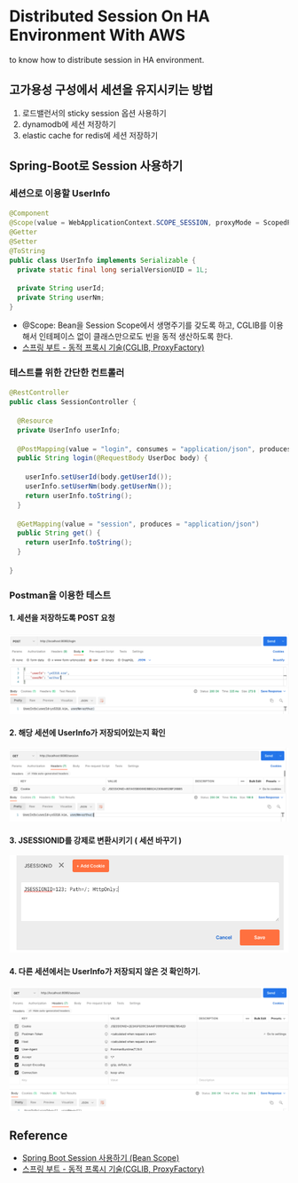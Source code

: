 # Distributed Session On HA Environment With AWS

to know how to distribute session in HA environment.

## 고가용성 구성에서 세션을 유지시키는 방법

1. 로드밸런서의 sticky session 옵션 사용하기
2. dynamodb에 세션 저장하기
3. elastic cache for redis에 세션 저장하기

## Spring-Boot로 Session 사용하기

### 세션으로 이용할 UserInfo

```java
@Component
@Scope(value = WebApplicationContext.SCOPE_SESSION, proxyMode = ScopedProxyMode.TARGET_CLASS)
@Getter
@Setter
@ToString
public class UserInfo implements Serializable {
  private static final long serialVersionUID = 1L;

  private String userId;
  private String userNm;
}
```

- \@Scope: Bean을 Session Scope에서 생명주기를 갖도록 하고, CGLIB를 이용해서 인테페이스 없이 클래스만으로도 빈을 동적 생산하도록 한다.
- [스프링 부트 - 동적 프록시 기술(CGLIB, ProxyFactory)](https://velog.io/@gmtmoney2357/%EC%8A%A4%ED%94%84%EB%A7%81-%EB%B6%80%ED%8A%B8-%EB%8F%99%EC%A0%81-%ED%94%84%EB%A1%9D%EC%8B%9C-%EA%B8%B0%EC%88%A0CGLIB-ProxyFactory)

### 테스트를 위한 간단한 컨트롤러

```java
@RestController
public class SessionController {

  @Resource
  private UserInfo userInfo;

  @PostMapping(value = "login", consumes = "application/json", produces = "application/json")
  public String login(@RequestBody UserDoc body) {

    userInfo.setUserId(body.getUserId());
    userInfo.setUserNm(body.getUserNm());
    return userInfo.toString();
  }

  @GetMapping(value = "session", produces = "application/json")
  public String get() {
    return userInfo.toString();
  }

}
```

### Postman을 이용한 테스트

#### 1. 세션을 저장하도록 POST 요청

![spring-session-01](./figures/spring-session-01.png)

#### 2. 해당 세션에 UserInfo가 저장되어있는지 확인

![spring-session-02](./figures/spring-session-02.png)

#### 3. JSESSIONID를 강제로 변환시키기 ( 세션 바꾸기 )

![spring-session-03](./figures/spring-session-03.png)

#### 4. 다른 세션에서는 UserInfo가 저장되지 않은 것 확인하기.

![spring-session-04](./figures/spring-session-04.png)

## Reference

- [Spring Boot Session 사용하기 (Bean Scope)](https://gofnrk.tistory.com/42)
- [스프링 부트 - 동적 프록시 기술(CGLIB, ProxyFactory)](https://velog.io/@gmtmoney2357/%EC%8A%A4%ED%94%84%EB%A7%81-%EB%B6%80%ED%8A%B8-%EB%8F%99%EC%A0%81-%ED%94%84%EB%A1%9D%EC%8B%9C-%EA%B8%B0%EC%88%A0CGLIB-ProxyFactory)
